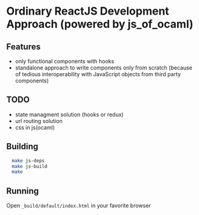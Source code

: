 # **O**rdinary **R**eactJS **D**evelopment **A**pproach (powered by js_of_ocaml)

## Features
- only functional components with hooks
- standalone approach to write components only from scratch (because of tedious interoperability with JavaScript objects from third party components)

## TODO
- state managment solution (hooks or redux)
- url routing solution
- css in js(ocaml)

## Building
```sh
  make js-deps
  make js-build
  make
```

## Running
Open `_build/default/index.html` in your favorite browser

